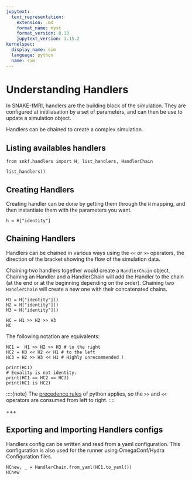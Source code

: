 ```yaml
---
jupytext:
  text_representation:
    extension: .md
    format_name: myst
    format_version: 0.13
    jupytext_version: 1.15.2
kernelspec:
  display_name: sim
  language: python
  name: sim
---
```


# Understanding Handlers

In SNAKE-fMRI, handlers are the building block of the simulation. They are configured at initiliasation by a set of parameters, and can then be use to update a simulation object.

Handlers can be chained to create a complex simulation.

## Listing availables handlers

```{code-cell} ipython3
from snkf.handlers import H, list_handlers, HandlerChain
```

```{code-cell} ipython3
list_handlers()
```

## Creating Handlers

Creating handler can be done by getting them through the `H` mapping, and then instantiate them with the parameters you want.

```{code-cell} ipython3
h = H["identity"]
```

## Chaining Handlers

Handlers can be chained in various ways using the `<<` or `>>` operators, the direction of the bracket showing the flow of the simulation data.

Chaining two handlers together would create a `HandlerChain` object. Chaining an Handler and a HandlerChain will add the Handler to the chain (at the end or at the beginning depending on the order). Chaining two `HandlerChain` will create a new one with their concatenated chains.

```{code-cell} ipython3
H1 = H["identity"]()
H2 = H["identity"]()
H3 = H["identity"]()

HC = H1 >> H2 >> H3
HC
```

The following notation are equivalents:

```{code-cell} ipython3
HC1 =  H1 >> H2 >> H3 # to the right
HC2 = H3 << H2 << H1 # to the left
HC3 = H2 >> H3 << H1 # Highly unrecommended ! 

print(HC1)
# Equality is not identity.
print(HC1 == HC2 == HC3)
print(HC1 is HC2)
```

::::{note}
The [precedence rules](https://docs.python.org/3/reference/expressions.html#operator-precedence) of python applies, so the `>>` and `<<` operators are consumed from left to right.
::::

+++

## Exporting and Importing Handlers configs

Handlers config can be written and read from a yaml configuration. This configuration is also used for the runner using OmegaConf/Hydra Configuration files.

```{code-cell} ipython3
HCnew, _ = HandlerChain.from_yaml(HC1.to_yaml())
HCnew 
```
